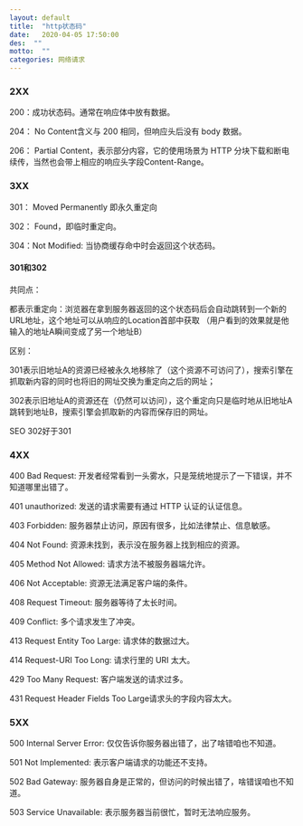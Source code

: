 ```yaml
---
layout: default
title:  "http状态码"
date:   2020-04-05 17:50:00
des:  ""
motto:  ""
categories: 网络请求
---
```


### 2XX

200：成功状态码。通常在响应体中放有数据。

204： No Content含义与 200 相同，但响应头后没有 body 数据。

206： Partial Content，表示部分内容，它的使用场景为 HTTP 分块下载和断电续传，当然也会带上相应的响应头字段Content-Range。

### 3XX

301： Moved Permanently 即永久重定向

302： Found，即临时重定向。

304：Not Modified: 当协商缓存命中时会返回这个状态码。

#### 301和302

共同点：

都表示重定向：浏览器在拿到服务器返回的这个状态码后会自动跳转到一个新的URL地址，这个地址可以从响应的Location首部中获取
（用户看到的效果就是他输入的地址A瞬间变成了另一个地址B）

区别：

301表示旧地址A的资源已经被永久地移除了（这个资源不可访问了），搜索引擎在抓取新内容的同时也将旧的网址交换为重定向之后的网址；

302表示旧地址A的资源还在（仍然可以访问），这个重定向只是临时地从旧地址A跳转到地址B，搜索引擎会抓取新的内容而保存旧的网址。

SEO 302好于301

### 4XX

400 Bad Request: 开发者经常看到一头雾水，只是笼统地提示了一下错误，并不知道哪里出错了。

401 unauthorized: 发送的请求需要有通过 HTTP 认证的认证信息。

403 Forbidden: 服务器禁止访问，原因有很多，比如法律禁止、信息敏感。

404 Not Found: 资源未找到，表示没在服务器上找到相应的资源。

405 Method Not Allowed: 请求方法不被服务器端允许。

406 Not Acceptable: 资源无法满足客户端的条件。

408 Request Timeout: 服务器等待了太长时间。

409 Conflict: 多个请求发生了冲突。

413 Request Entity Too Large: 请求体的数据过大。

414 Request-URI Too Long: 请求行里的 URI 太大。

429 Too Many Request: 客户端发送的请求过多。

431 Request Header Fields Too Large请求头的字段内容太大。

### 5XX

500 Internal Server Error: 仅仅告诉你服务器出错了，出了啥错咱也不知道。

501 Not Implemented: 表示客户端请求的功能还不支持。

502 Bad Gateway: 服务器自身是正常的，但访问的时候出错了，啥错误咱也不知道。

503 Service Unavailable: 表示服务器当前很忙，暂时无法响应服务。